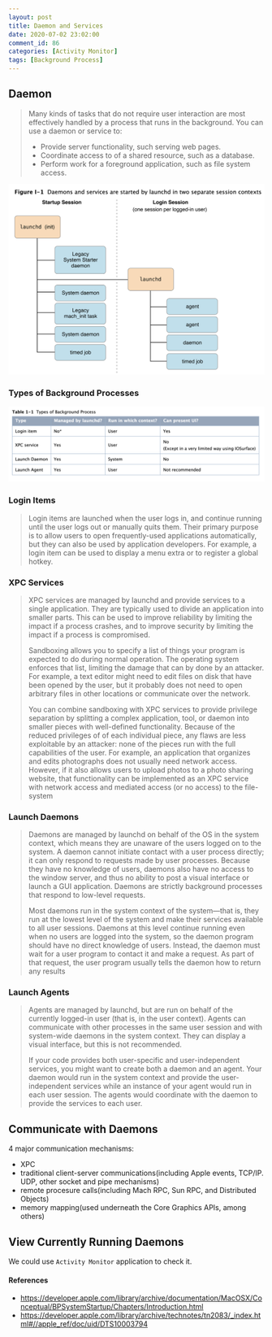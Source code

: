 ```yaml
---
layout: post
title: Daemon and Services
date: 2020-07-02 23:02:00
comment_id: 86
categories: [Activity Monitor]
tags: [Background Process]
---
```


## Daemon

> Many kinds of tasks that do not require user interaction are most effectively handled by a process that runs in the background. You can use a daemon or service to:
>
> - Provide server functionality, such serving web pages.
> - Coordinate access to of a shared resource, such as a database.
> - Perform work for a foreground application, such as file system access.

![daemon](/images/2020-07-02-Daemon-and-Services/daemon.png)

### Types of Background Processes

![type](/images/2020-07-02-Daemon-and-Services/type.png)

### Login Items

> Login items are launched when the user logs in, and continue running until the user logs out or manually quits them. Their primary purpose is to allow users to open frequently-used applications automatically, but they can also be used by application developers. For example, a login item can be used to display a menu extra or to register a global hotkey.

### XPC Services

> XPC services are managed by launchd and provide services to a single application. They are typically used to divide an application into smaller parts. This can be used to improve reliability by limiting the impact if a process crashes, and to improve security by limiting the impact if a process is compromised.
>
> Sandboxing allows you to specify a list of things your program is expected to do during normal operation. The operating system enforces that list, limiting the damage that can by done by an attacker. For example, a text editor might need to edit files on disk that have been opened by the user, but it probably does not need to open arbitrary files in other locations or communicate over the network.
>
> You can combine sandboxing with XPC services to provide privilege separation by splitting a complex application, tool, or daemon into smaller pieces with well-defined functionality. Because of the reduced privileges of of each individual piece, any flaws are less exploitable by an attacker: none of the pieces run with the full capabilities of the user. For example, an application that organizes and edits photographs does not usually need network access. However, if it also allows users to upload photos to a photo sharing website, that functionality can be implemented as an XPC service with network access and mediated access (or no access) to the file-system

### Launch Daemons

> Daemons are managed by launchd on behalf of the OS in the system context, which means they are unaware of the users logged on to the system. A daemon cannot initiate contact with a user process directly; it can only respond to requests made by user processes. Because they have no knowledge of users, daemons also have no access to the window server, and thus no ability to post a visual interface or launch a GUI application. Daemons are strictly background processes that respond to low-level requests.
> 
> Most daemons run in the system context of the system—that is, they run at the lowest level of the system and make their services available to all user sessions. Daemons at this level continue running even when no users are logged into the system, so the daemon program should have no direct knowledge of users. Instead, the daemon must wait for a user program to contact it and make a request. As part of that request, the user program usually tells the daemon how to return any results

### Launch Agents

> Agents are managed by launchd, but are run on behalf of the currently logged-in user (that is, in the user context). Agents can communicate with other processes in the same user session and with system-wide daemons in the system context. They can display a visual interface, but this is not recommended.
> 
> If your code provides both user-specific and user-independent services, you might want to create both a daemon and an agent. Your daemon would run in the system context and provide the user-independent services while an instance of your agent would run in each user session. The agents would coordinate with the daemon to provide the services to each user.

## Communicate with Daemons

4 major communication mechanisms:

- XPC
- traditional client-server communications(including Apple events, TCP/IP. UDP, other socket and pipe mechanisms)
- remote procesure calls(including Mach RPC, Sun RPC, and Distributed Objects)
- memory mapping(used underneath the Core Graphics APIs, among others)

## View Currently Running Daemons

We could use `Activity Monitor` application to check it.

#### References

- <https://developer.apple.com/library/archive/documentation/MacOSX/Conceptual/BPSystemStartup/Chapters/Introduction.html>
- <https://developer.apple.com/library/archive/technotes/tn2083/_index.html#//apple_ref/doc/uid/DTS10003794>